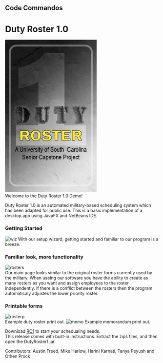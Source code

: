 ## Code Commandos
# Duty Roster 1.0
![duty](https://github.com/SCCapstone/Code-Commandos/blob/master/DutyRoster1/src/dutyroster/DurtRoster1.jpg)  
Welcome to the Duty Roster 1.0 Demo!  

Duty Roster 1.0 is an automated military-based scheduling system which has been adapted for public use. This is a basic implementation of a desktop app using JavaFX and NetBeans IDE.    
### Getting Started
![wiz](https://user-images.githubusercontent.com/31356692/39225648-90c3b288-481b-11e8-8d9b-1a16280c8369.png)
With our setup wizard, getting started and familiar to our program is a breeze.  
### Familiar look, more functionality  
![rosters](https://user-images.githubusercontent.com/31378383/39225684-b6bbda6a-481b-11e8-9726-cdbc769ede31.png)  
Our main page looks similar to the original roster forms currently used by the military. When useing our software you have the ability to create as many rosters as you want and assign employees to the roster independently. If there is a conflict between the rosters then the program automaticaly adjustes the lower priority roster.  
### Printable forms  
![rosterp](https://user-images.githubusercontent.com/31378383/39225688-bb355530-481b-11e8-918c-7269c4433a51.png)  
Example duty roster print out.
![memo](https://user-images.githubusercontent.com/31378383/39225691-be0659a8-481b-11e8-9a8f-ea89200c5409.png)
Example memorandum print out.
  
Download [RC1](https://github.com/SCCapstone/Code-Commandos/releases/download/v1.20/DutyRoster.1.0.zip) to start your schedualing needs.  
This release comes with built-in instructions.
Extract the zips files, and then open the DutyRoster1.jar  
  
Contributors: Austin Freed, Mike Harlow, Harini Karnati, Tanya Peyush and Othen Prock
